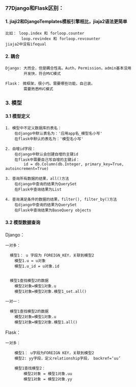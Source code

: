 ### 77Django和Flask区别：

#### 1. jiaji2和DjangoTemplates模板引擎相比，jiaja2语法更简单

	比如： loop.index 和 forloop.counter
		   loop.revindex 和 forloop.revcounter
	jiaja2中没有ifequal

#### 2. 耦合
	Django: 大而全，但是耦合性高。Auth，Permission，admin基本没用
			开发快，符合MVC模式
	
	Flask： 微框架，很小巧。需要哪些功能，自己装。
			需要熟悉MVC模式

### 3. 模型

#### 3.1 模型定义

	1. 模型中不定义数据库的表名：
		在django中默认表名为：'应用app名_模型名小写'
		在flask中默认的表名为：'模型名小写'
	
	2. 自增id字段：
		在django中默认会创建自增的主键id
		在flask中需要自己写自增的主键id：
			id = db.Column(db.Integer, primary_key=True, autoincrement=True)
	
	3. 查询所有数据的结果，all()方法
		在django中查询的结果为QuerySet
		在Flask中查询结果为List
	
	4. 查询满足条件的数据的结果，filter(), filter_by()方法
		在django中查询的结果为QuerySet
		在Flask中查询结果为BaseQuery objects

#### 3.2 模型数据查询

Django：

	一对多：
	
	  模型1： u 字段为 FOREIGN_KEY，关联到模型2
	  	模型1.u = u对象
	  	模型1.u_id = u对象.id


	  模型1查找模型2的数据
	  	模型2对象=模型1对象.u
	  	模型1对象=模型2对象.模型1_set.all()
	
	一对一：
	
	  模型1查找模型2的数据
	  	模型2对象=模型1对象.u
	  	模型1对象=模型2对象.模型1.all()


 Flask：

	一对多：
	
	 	模型1： u字段为FOREIGN KEY，关联到模型2
	 	模型2: yy字段，定义relationship字段， backref=‘uu’
	
	 	模型1查找模型2：
	 		模型2对象 = 模型1对象.uu
	 		模型1对象 = 模型2对象.yy